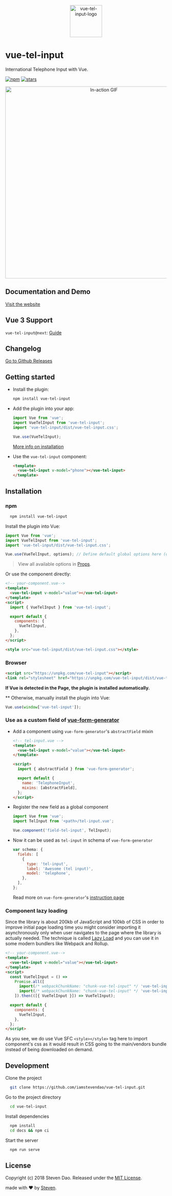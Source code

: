 <p align="center">
<img width="100" alt="vue-tel-input-logo" src="https://iamstevendao.github.io/vue-tel-input/hero.png"/>
</p>

# vue-tel-input

International Telephone Input with Vue.

[![npm](https://img.shields.io/npm/dt/vue-tel-input.svg)](https://www.npmjs.com/package/vue-tel-input) [![stars](https://img.shields.io/github/stars/iamstevendao/vue-tel-input.svg)](https://github.com/iamstevendao/vue-tel-input)

<p align="center">
<img width="600" alt="In-action GIF" src="https://thumbs.gfycat.com/EducatedPoliteBluefintuna-size_restricted.gif"/>
</p>

## Documentation and Demo

[Visit the website](https://iamstevendao.github.io/vue-tel-input/)

## Vue 3 Support

`vue-tel-input@next`: [Guide](https://iamstevendao.github.io/vue-tel-input/documentation/next.html)

## Changelog

[Go to Github Releases](https://github.com/iamstevendao/vue-tel-input/releases)

## Getting started

- Install the plugin:

  ```sh
  npm install vue-tel-input
  ```

- Add the plugin into your app:

  ```javascript
  import Vue from 'vue';
  import VueTelInput from 'vue-tel-input';
  import 'vue-tel-input/dist/vue-tel-input.css';

  Vue.use(VueTelInput);
  ```

  [More info on installation](#installation)

- Use the `vue-tel-input` component:

  ```html
  <template>
    <vue-tel-input v-model="phone"></vue-tel-input>
  </template>
  ```

## Installation

### npm

```bash
  npm install vue-tel-input
```

Install the plugin into Vue:

```javascript
import Vue from 'vue';
import VueTelInput from 'vue-tel-input';
import 'vue-tel-input/dist/vue-tel-input.css';

Vue.use(VueTelInput, options); // Define default global options here (optional)
```

> View all available options in [Props](https://iamstevendao.github.io/vue-tel-input/documentation/props.html).

Or use the component directly:

```html
<!-- your-component.vue-->
<template>
  <vue-tel-input v-model="value"></vue-tel-input>
</template>
<script>
  import { VueTelInput } from 'vue-tel-input';

  export default {
    components: {
      VueTelInput,
    },
  };
</script>

<style src="vue-tel-input/dist/vue-tel-input.css"></style>
```

### Browser

```html
<script src="https://unpkg.com/vue-tel-input"></script>
<link rel="stylesheet" href="https://unpkg.com/vue-tel-input/dist/vue-tel-input.css" />
```

**If Vue is detected in the Page, the plugin is installed automatically.**

\*\* Otherwise, manually install the plugin into Vue:

```js
Vue.use(window['vue-tel-input']);
```

### Use as a custom field of [vue-form-generator](https://github.com/vue-generators/vue-form-generator)

- Add a component using `vue-form-generator`'s `abstractField` mixin

  ```html
  <!-- tel-input.vue -->
  <template>
    <vue-tel-input v-model="value"></vue-tel-input>
  </template>

  <script>
    import { abstractField } from 'vue-form-generator';

    export default {
      name: 'TelephoneInput',
      mixins: [abstractField],
    };
  </script>
  ```

- Register the new field as a global component

  ```js
  import Vue from 'vue';
  import TelInput from '<path>/tel-input.vue';

  Vue.component('field-tel-input', TelInput);
  ```

- Now it can be used as `tel-input` in schema of `vue-form-generator`

  ```js
  var schema: {
    fields: [
      {
        type: 'tel-input',
        label: 'Awesome (tel input)',
        model: 'telephone',
      },
    ],
  };
  ```

  Read more on `vue-form-generator`'s [instruction page](https://icebob.gitbooks.io/vueformgenerator/content/fields/custom_fields.html)

### Component lazy loading

Since the library is about 200kb of JavaScript and 100kb of CSS in order to improve initial page loading time you might consider importing it asynchronously only when user navigates to the page where the library is actually needed. The technique is called [Lazy Load](https://webpack.js.org/guides/lazy-loading/) and you can use it in some modern bundlers like Webpack and Rollup.

```html
<!-- your-component.vue-->
<template>
  <vue-tel-input v-model="value"></vue-tel-input>
</template>
<script>
  const VueTelInput = () =>
    Promise.all([
      import(/* webpackChunkName: "chunk-vue-tel-input" */ 'vue-tel-input'),
      import(/* webpackChunkName: "chunk-vue-tel-input" */ 'vue-tel-input/dist/vue-tel-input.css'),
    ]).then(([{ VueTelInput }]) => VueTelInput);

  export default {
    components: {
      VueTelInput,
    },
  };
</script>
```

As you see, we do use Vue SFC `<style></style>` tag here to import component's css as it would result in CSS going to the main/vendors bundle instead of being downloaded on demand.

## Development

Clone the project

```bash
  git clone https://github.com/iamstevendao/vue-tel-input.git
```

Go to the project directory

```bash
  cd vue-tel-input
```

Install dependencies

```bash
  npm install
  cd docs && npm ci
```

Start the server

```bash
  npm run serve
```

## License

Copyright (c) 2018 Steven Dao.
Released under the [MIT License](https://github.com/iamstevendao/vue-tel-input/blob/master/LICENSE).

made with &#x2764; by [Steven](https://github.com/iamstevendao).
